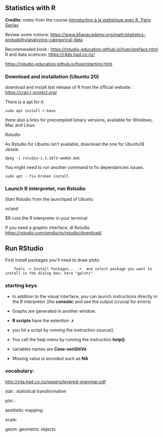 ## Statistics with R

**Credits:** notes from the course [Introduction à la statistique avec R, Paris Saclay](https://www.fun-mooc.fr/courses/course-v1:ParisSaclay+71007+session14/about)

Review some notions: https://www.khanacademy.org/math/statistics-probability/analyzing-categorical-data 

Recommended book : https://rstudio-education.github.io/hopr/preface.html
R and data sciences: https://r4ds.had.co.nz/

https://rstudio-education.github.io/hopr/starting.html

### Download and installation (Ubuntu 20)

download and install last release  of R from the official website :  https://cran.r-project.org/

There is a apt for it:
        
    sudo apt install r-base

there also a links for precompiled binary versions, available for Windows, Mac and Linux.

*Rstudio*

As Rstudio for Ubuntu isn't available, download the one for Ubuntu18 Jessie. 

    dpkg -i rstudio-1.3.1073-amd64.deb

You might need to run another command to fix dependancies issues.

    sudo apt --fix-broken install
    
### Launch R interpreter, run Rstudio

Start Rstudio from the launchpad of Ubuntu

or/and

$R
runs the R interpreter in your terminal 

If you need a graphic interface, dl Rstudio https://rstudio.com/products/rstudio/download/


## Run RStudio

First install packages you'll need to draw plots: 

        Tools -> Install Packages... ->  and select package you want to install in the dialog box; here "gplots"
       
### starting keys

- In addition to the visual interface, you can launch instructions directly in the R interpretor (the **console**) and see the output (crucial for errors)
- Graphs are generated in another window.
- **R scripts** have the extention **.r**
- you hit a script by running the instruction source()

- You call the help menu by running the instruction **help()**. 

- variables names are **Case-senSitiVe** 
- Missing value is encoded such as **NA**




### vocabulary:
http://vita.had.co.nz/papers/layered-grammar.pdf

stat : statistical transformation

plot : 

aesthetic mapping: 

scale:  

geom:  geometric objects 
